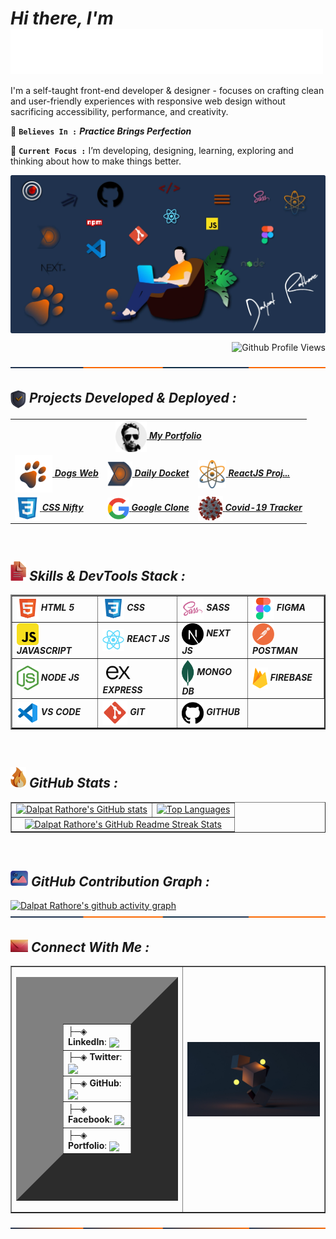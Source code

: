 <h1><i>Hi there,  I'm  <img align="center" alt="Dalpat Rathore" width="500" src="https://github.com/DalpatRathore/dalpatrathore/blob/main/assets/images/myname.gif"> </i> </h1>
<!-- <h1><i>Hi there,  I'm Dalpat Rathore</i></h1> -->

I'm a self-taught front-end developer & designer - focuses on crafting clean and user-friendly experiences with responsive web design without sacrificing accessibility, performance, and creativity.

📌 **`Believes In :`** <strong> *Practice Brings Perfection* </strong>

🎯 **`Current Focus :`** I’m developing, designing, learning, exploring and thinking about how to make things better.

<img align="center" alt="Programmer" src="https://github.com/DalpatRathore/dalpatrathore/blob/main/assets/images/heroImg.webp">
<p align="right"> <img src="https://komarev.com/ghpvc/?username=dalpatrathore&color=001d3d&style=plastic&label=Github+Profile+Views" alt="Github Profile Views" /> </p>
<img align="center" alt="line" src="https://github.com/DalpatRathore/dalpatrathore/blob/main/assets/images/line-1.svg">
<br>

<h2> <img align="top" width="25" src="https://github.com/DalpatRathore/dalpatrathore/blob/main/assets/icons/icon-projects.png" /> <i> Projects Developed & Deployed :</i></h2>

<table border="0">
  <tr>
  
   <td align='center' colspan="3">
      <a href="https://dalpatrathoredev.web.app">
          <img align="center" alt="dalpat rathore" width="50" src="https://github.com/DalpatRathore/dalpatrathore/blob/main/assets/images/dalpatrathore.png" />
             <strong><i>My Portfolio</i></strong>
     </a>
   </td>
 </tr>
  <tr>
    
   <td align='left' >
     <a href="https://dogsdetails.web.app/">
       <img align="center" alt="dogs web" width="60" src="https://github.com/DalpatRathore/dalpatrathore/blob/main/assets/images/dogsweb.png" />
          <strong><i>Dogs Web</i></strong>
    </a>
  </td> 
   <td align='left'>
     <a href="https://dailydocket.web.app/">
        <img align="center" alt="daily docket" width="40" src="https://github.com/DalpatRathore/dalpatrathore/blob/main/assets/images/dailydocket.png" />
             <strong><i>Daily Docket</i></strong>
    </a>
   </td>
    
   <td align='left'>
     <a href="https://react15proj.web.app">
         <img align="center" alt="react 15 projects" width="45" src="https://github.com/DalpatRathore/dalpatrathore/blob/main/assets/images/react15proj.png" />
               <strong><i>ReactJS Proj...</i></strong>
    </a>    
  </td>    
  </tr>
 
  <tr>
  

  <td align='left' >
      <a href="https://cssniftychallenges.netlify.app/">
        <img align="center" alt="CSS Nifty Challenges" width="40" src="https://github.com/DalpatRathore/dalpatrathore/blob/main/assets/icons/css-icon.svg" />
        <strong><i>CSS Nifty</i></strong>
      </a>
        
   </td> 
 
  <td align='left'>
       <a href="https://cloneapp111.web.app/">
        <img align="center"  alt="Google Clone" width="35" src="https://github.com/DalpatRathore/dalpatrathore/blob/main/assets/images/googleclone.png" />
                <strong><i>Google Clone</i></strong>
    </a>
  </td>
    
 <td align='left' >
      <a href="https://covid19tracks.web.app/">
        <img align="center" alt="Covid-19 Tracker" width="40" src="https://github.com/DalpatRathore/dalpatrathore/blob/main/assets/images/covid19.png" />
        <strong><i>Covid-19 Tracker</i></strong>
      </a>
        
   </td>
   
 </tr>
 

</table>
<br>

<h2><img width="25" src="https://github.com/DalpatRathore/dalpatrathore/blob/main/assets/icons/icon-skills.png" /><i> Skills & DevTools Stack :</i></h2>

<table border="2">
<tr>
    <td align='left' >
       <img align='center' alt="HTML 5" width="35" src="https://github.com/DalpatRathore/dalpatrathore/blob/main/assets/icons/html-icon.svg" />
       <strong><i>HTML 5</i></strong>
    </td>
    <td align='left'>
       <img align='center' alt="CSS 3" width="35" src="https://github.com/DalpatRathore/dalpatrathore/blob/main/assets/icons/css-icon.svg" />
       <strong><i>CSS</i></strong>
    </td>
    <td align='left' >
       <img align="center" alt="Sass" width="35" src="https://github.com/DalpatRathore/dalpatrathore/blob/main/assets/icons/sass-icon.svg" />
       <strong><i>SASS</i></strong>
    </td>
    <td align='left' >
       <img align="center" alt="Figma" width="35" src="https://github.com/DalpatRathore/dalpatrathore/blob/main/assets/icons/figma-icon.svg" />
      <strong><i>FIGMA</i></strong>
    </td>
</tr>
<tr>
    
   <td align='left' >
       <img align="center" alt="JavaScript" width="35" src="https://github.com/DalpatRathore/dalpatrathore/blob/main/assets/icons/javascript-icon.svg" />
        <strong><i>JAVASCRIPT</i></strong>
    </td>

   <td align='left' >
       <img align="center" alt="React JS" width="35" src="https://github.com/DalpatRathore/dalpatrathore/blob/main/assets/icons/reactjs-icon.svg" />
       <strong><i>REACT JS</i></strong>
    </td>

   <td align='left' >
       <img align="center" alt="Next JS" width="35" src="https://github.com/DalpatRathore/dalpatrathore/blob/main/assets/icons/nextjs-icon.svg" />
               <strong><i>NEXT JS</i></strong>
    </td>

   <td align='left' >
       <img align="center" alt="Postman" width="35" src="https://github.com/DalpatRathore/dalpatrathore/blob/main/assets/icons/postman-icon.svg" />
               <strong><i>POSTMAN</i></strong>
    </td>

</tr>
<tr>
      <td align='left' >
       <img align="center" alt="Node JS" width="35" src="https://github.com/DalpatRathore/dalpatrathore/blob/main/assets/icons/nodejs-icon.svg" />
               <strong><i>NODE JS</i></strong>
    </td>
     <td align='left' >
       <img align="center" alt="Express JS" width="50" src="https://github.com/DalpatRathore/dalpatrathore/blob/main/assets/icons/express-icon.svg" />
              <strong><i>EXPRESS</i></strong>
    </td>     
     <td align='left' >
       <img align="center" alt="Mongo DB" width="20" src="https://github.com/DalpatRathore/dalpatrathore/blob/main/assets/icons/mongodb-icon.svg" />
               <strong><i>MONGO DB</i></strong>
    </td>   
    <td align='left' >
       <img align="center" alt="Firebase" width="25" src="https://github.com/DalpatRathore/dalpatrathore/blob/main/assets/icons/firebase-icon.svg" />
              <strong><i>FIREBASE</i></strong>
    </td>

</tr>
<tr>
     
   <td align='left' >
       <img align="center" alt="Visual Studio Code" width="35" src="https://github.com/DalpatRathore/dalpatrathore/blob/main/assets/icons/vscode-icon.svg" />
               <strong><i>VS CODE</i></strong>
    </td>

   <td align='left'>
       <img align="center" alt="Git" width="40" src="https://github.com/DalpatRathore/dalpatrathore/blob/main/assets/icons/git-icon.svg" />
               <strong><i>GIT</i></strong>
    </td>
    <td align='left' >
       <img align="center" alt="GitHub" width="35" src="https://github.com/DalpatRathore/dalpatrathore/blob/main/assets/icons/github-icon.svg" />
              <strong><i>GITHUB</i></strong>
    </td>
 </tr>
</table>
<br>

<h2> <img width="25" src="https://github.com/DalpatRathore/dalpatrathore/blob/main/assets/icons/icon-stats.png" /><i> GitHub Stats :</i></h2>

<table border="1">
  <tr>
    <td valign="top"><a href="https://github.com/anuraghazra/github-readme-stats"> <img src="https://github-readme-stats.vercel.app/api?username=DalpatRathore&count_private=true&show_icons=true&icon_color=FFA500&title_color=f4791f&bg_color=0,03071e,0F2027,03071e&text_color=abcdef&border_radius=10" alt ="Dalpat Rathore's GitHub stats"/></td> </a>
    <td valign="top"> <a href="https://github.com/anuraghazra/github-readme-stats"> <img src="https://github-readme-stats.vercel.app/api/top-langs/?username=DalpatRathore&layout=compact&langs_count=10&hide_border=true" alt ="Top Languages"/></td>
    </a>
  </tr>
   <tr>
    <td colspan="2" align="center"> <a href="https://git.io/streak-stats"> <img src="http://github-readme-streak-stats.herokuapp.com?user=dalpatrathore&hide_border=true&background=f6f8fa&stroke=001427&ring=e36414&fire=e36414&currStreakNum=03045e&sideNums=03045e&currStreakLabel=03045e&sideLabels=240046&dates=fb5607&date_format=j%20M%5B%20Y%5D" alt ="Dalpat Rathore's GitHub Readme Streak Stats"/> </a>  </td> 
    
  </tr>
</table>
<br>


<h2><img width="28" src="https://github.com/DalpatRathore/dalpatrathore/blob/main/assets/icons/icon-graph.png" /><i> GitHub Contribution Graph :</i></h2>

[![Dalpat Rathore's github activity graph](https://activity-graph.herokuapp.com/graph?username=DalpatRathore&theme=rogue&line=f4791f&point=461220)](https://github.com/ashutosh00710/github-readme-activity-graph)
<img align="center" alt="line" src="https://github.com/DalpatRathore/dalpatrathore/blob/main/assets/images/line-1.svg">

<h2><img width="28" src="https://github.com/DalpatRathore/dalpatrathore/blob/main/assets/icons/icon-contact.png" /><i> Connect With Me :</i></h2>

<table border="1">
  <tr>
    <td>
      <table border="75">
<tr>
  <td>
    ├─◈ <strong>LinkedIn</strong>: <a href="https://linkedin.com/in/dalpatrathore"> <img align="center" src="https://img.shields.io/badge/dalpatrathore-0077B5?style=plastic&logo=linkedin&logoColor=white"></a>
  </td>
  
   </tr>
  <tr>
  <td>
     ├─◈ <strong>Twitter</strong>: <a href="https://twitter.com/ingenuity_brain"> <img align="center" src="https://img.shields.io/badge/@ingenuity_brain-1DA1F2?style=plastic&logo=twitter&logoColor=white"></a> 
    
  </td>
   </tr> <tr>
 <td>
   ├─◈ <strong>GitHub</strong>: <a href="https://github.com/dalpatrathore"> <img align="center" src="https://img.shields.io/badge/dalpatrathore-100000?style=plastic&logo=github&logoColor=white"></a>    
  </td>
   </tr> 
  <tr>
  <td>
      ├─◈ <strong>Facebook</strong>: <a href="https://facebook.com/dalpat.rathore"> <img align="center" src="https://img.shields.io/badge/dalpatrathore-1877F2?style=plastic&logo=facebook&logoColor=white"></a> 
  </td>
   </tr>
  <tr>
  <td>
      ├─◈ <strong>Portfolio</strong>: <a href="https://dalpatrathoredev.web.app/"> <img align="center" src="https://img.shields.io/badge/Dalpat Rathore-14213d?style=plastic&logo=About.me&logoColor=orange"></a> 
  </td>
   </tr>
</table>
    </td>
     <td>
    <table>
     <a href="https://unsplash.com/@sebastiansvenson?utm_source=unsplash&utm_medium=referral&utm_content=creditCopyText">   <img width="500" src="https://github.com/DalpatRathore/dalpatrathore/blob/main/assets/images/art.jpg" />    
     </a> 
         
   </table>
       </td>
   </tr>
  </table>
<img align="center" alt="line" src="https://github.com/DalpatRathore/dalpatrathore/blob/main/assets/images/line-2.svg">